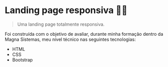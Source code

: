# Landing page responsiva 🐱‍🐉

> Uma landing page totalmente responsiva.</p>
<p>Foi construída com o objetivo de avaliar, durante minha formação dentro da Magna Sistemas, meu nível técnico nas seguintes tecnologias:</p>
<ul>
  <li>HTML</li>
  <li>CSS</li>
  <li>Bootstrap</li>
</ul>
